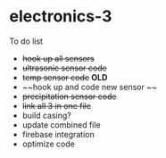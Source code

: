 # electronics-3

To do list

- ~~hook up all sensors~~
- ~~ultrasonic sensor code~~
- ~~temp sensor code~~ **OLD**
- ~~hook up and code new sensor ~~
- ~~precipitation sensor code~~
- ~~link all 3 in one file~~
- build casing?
- update combined file
- firebase integration
- optimize code
